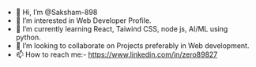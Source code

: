 - 👋 Hi, I’m @Saksham-898
- 👀 I’m interested in Web Developer Profile.
- 🌱 I’m currently learning React, Taiwind CSS, node js, AI/ML using python.
- 💞️ I’m looking to collaborate on Projects preferably in Web development.
- 📫 How to reach me:- https://www.linkedin.com/in/zero89827

<!---
Saksham-898/Saksham-898 is a ✨ special ✨ repository because its `README.md` (this file) appears on your GitHub profile.
You can click the Preview link to take a look at your changes.
--->

